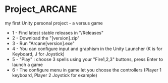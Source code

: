 # Project_ARCANE
my first Unity personal project - a versus game

* 1 - Find latest stable releases in "/Releases"
* 2 - Download the "[version].zip"
* 3 - Run "Arcane[version].exe"
* 4 - You can configure input and graphism in the Unity Launcher (K is for Keyboard, J for Joystick)
* 5 - "Play" : choose 3 spells using your "Fire1,2,3" buttons, press Enter to launch a game
* 6 - The configure menu in game let you choose the controllers (Player 1 keyboard, Player 2 Joystick for example)
